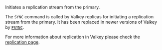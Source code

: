 Initiates a replication stream from the primary.

The `SYNC` command is called by Valkey replicas for initiating a replication
stream from the primary. It has been replaced in newer versions of Valkey by
 [`PSYNC`](psync.md).

For more information about replication in Valkey please check the
[replication page][tr].

[tr]: ../topics/replication.md
